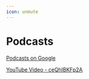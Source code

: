 ```yaml
---
icon: unmute
---
```


# Podcasts

[Podcasts on Google](https://podcasts.google.com/?feed=aHR0cHM6Ly9hbmNob3IuZm0vcy9hZjIyMmUwL3BvZGNhc3QvcnS)

[YouTube Video - ceQhIBKFp2A](https://youtu.be/ceQhIBKFp2A)